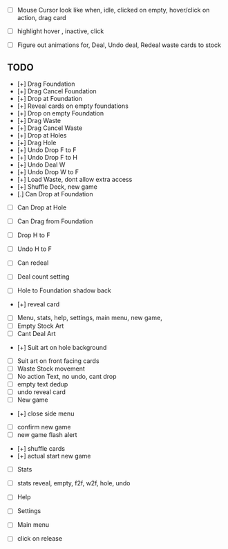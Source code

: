 - [ ] Mouse Cursor look like when, idle, clicked on empty, hover/click on action, drag card
- [ ] highlight hover , inactive, click
- [ ] Figure out animations for, Deal, Undo deal, Redeal waste cards to stock


## TODO

- [+] Drag Foundation
- [+] Drag Cancel Foundation
- [+] Drop at Foundation
- [+] Reveal cards on empty foundations
- [+] Drop on empty Foundation
- [+] Drag Waste
- [+] Drag Cancel Waste
- [+] Drop at Holes
- [+] Drag Hole
- [+] Undo Drop F to F
- [+] Undo Drop F to H
- [+] Undo Deal W
- [+] Undo Drop W to F
- [+] Load Waste, dont allow extra access
- [+] Shuffle Deck, new game
- [.] Can Drop at Foundation
- [ ] Can Drop at Hole
- [ ] Can Drag from Foundation
- [ ] Drop H to F
- [ ] Undo H to F
- [ ] Can redeal
- [ ] Deal count setting


- [ ] Hole to Foundation shadow back
- [+] reveal card
- [ ] Menu, stats, help, settings, main menu, new game, 
- [ ] Empty Stock Art
- [ ] Cant Deal Art
- [+] Suit art on hole background
- [ ] Suit art on front facing cards
- [ ] Waste Stock movement
- [ ] No action Text, no undo, cant drop
- [ ] empty text dedup
- [ ] undo reveal card
- [ ] New game
- [+] close side menu
- [ ] confirm new game
- [ ] new game flash alert
- [+] shuffle cards
- [+] actual start new game
- [ ] Stats
- [ ] stats reveal, empty, f2f, w2f, hole, undo
- [ ] Help
- [ ] Settings
- [ ] Main menu

- [ ] click on release

